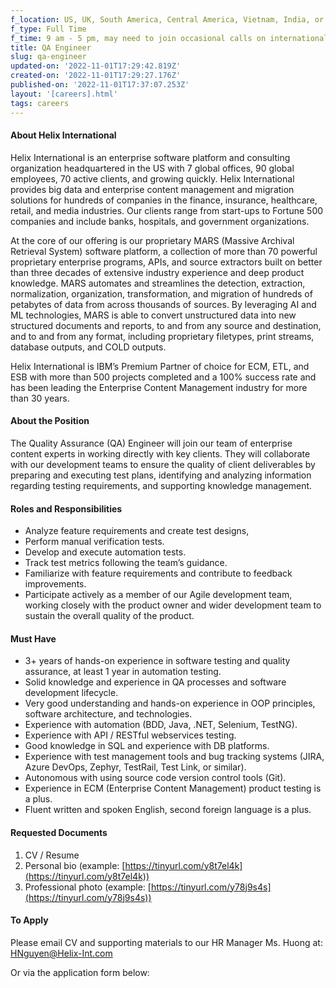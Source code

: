```yaml
---
f_location: US, UK, South America, Central America, Vietnam, India, or Eastern Europe
f_type: Full Time
f_time: 9 am - 5 pm, may need to join occasional calls on international timezones.
title: QA Engineer
slug: qa-engineer
updated-on: '2022-11-01T17:29:42.819Z'
created-on: '2022-11-01T17:29:27.176Z'
published-on: '2022-11-01T17:37:07.253Z'
layout: '[careers].html'
tags: careers
---
```


#### About Helix International

Helix International is an enterprise software platform and consulting organization headquartered in the US with 7 global offices, 90 global employees, 70 active clients, and growing quickly. Helix International provides big data and enterprise content management and migration solutions for hundreds of companies in the finance, insurance, healthcare, retail, and media industries. Our clients range from start-ups to Fortune 500 companies and include banks, hospitals, and government organizations.

At the core of our offering is our proprietary MARS (Massive Archival Retrieval System) software platform, a collection of more than 70 powerful proprietary enterprise programs, APIs, and source extractors built on better than three decades of extensive industry experience and deep product knowledge. MARS automates and streamlines the detection, extraction, normalization, organization, transformation, and migration of hundreds of petabytes of data from across thousands of sources. By leveraging AI and ML technologies, MARS is able to convert unstructured data into new structured documents and reports, to and from any source and destination, and to and from any format, including proprietary filetypes, print streams, database outputs, and COLD outputs.

Helix International is IBM’s Premium Partner of choice for ECM, ETL, and ESB with more than 500 projects completed and a 100% success rate and has been leading the Enterprise Content Management industry for more than 30 years.

#### About the Position

The Quality Assurance (QA) Engineer will join our team of enterprise content experts in working directly with key clients. They will collaborate with our development teams to ensure the quality of client deliverables by preparing and executing test plans, identifying and analyzing information regarding testing requirements, and supporting knowledge management.

#### Roles and Responsibilities

*   Analyze feature requirements and create test designs,
*   Perform manual verification tests.
*   Develop and execute automation tests.
*   Track test metrics following the team’s guidance.
*   Familiarize with feature requirements and contribute to feedback improvements.
*   Participate actively as a member of our Agile development team, working closely with the product owner and wider development team to sustain the overall quality of the product.

#### Must Have

*   3+ years of hands-on experience in software testing and quality assurance, at least 1 year in automation testing.
*   Solid knowledge and experience in QA processes and software development lifecycle.
*   Very good understanding and hands-on experience in OOP principles, software architecture, and technologies.
*   Experience with automation (BDD, Java, .NET, Selenium, TestNG).
*   Experience with API / RESTful webservices testing.
*   Good knowledge in SQL and experience with DB platforms.
*   Experience with test management tools and bug tracking systems (JIRA, Azure DevOps, Zephyr, TestRail, Test Link, or similar).
*   Autonomous with using source code version control tools (Git).
*   Experience in ECM (Enterprise Content Management) product testing is a plus.
*   Fluent written and spoken English, second foreign language is a plus.

#### Requested Documents

1.  CV / Resume
2.  Personal bio (example: [https://tinyurl.com/y8t7el4k](https://tinyurl.com/y8t7el4k))
3.  Professional photo (example: [https://tinyurl.com/y78j9s4s](https://tinyurl.com/y78j9s4s))

#### To Apply

Please email CV and supporting materials to our HR Manager Ms. Huong at: [HNguyen@Helix-Int.com](mailto:HNguyen@Helix-Int.com)

Or via the application form below:

